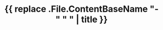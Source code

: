 ---
draft: true
title: '{{ replace .File.ContentBaseName "-" " " | title }}'
summary: 
weight: 999
params: 
    projectUrl: 
    sourceUrl:
    status: active
---